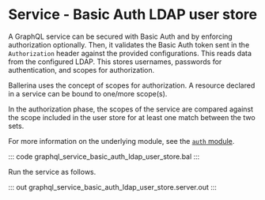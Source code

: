 # Service - Basic Auth LDAP user store

A GraphQL service can be secured with Basic Auth and by enforcing authorization optionally. Then, it validates the Basic Auth token sent in the `Authorization` header against the provided configurations. This reads data from the configured LDAP. This stores usernames, passwords for authentication, and scopes for authorization.

Ballerina uses the concept of scopes for authorization. A resource declared in a service can be bound to one/more scope(s).

In the authorization phase, the scopes of the service are compared against the scope included in the user store for at least one match between the two sets.

For more information on the underlying module, see the [`auth` module](https://docs.central.ballerina.io/ballerina/auth/latest/).

::: code graphql_service_basic_auth_ldap_user_store.bal :::

Run the service as follows.

::: out graphql_service_basic_auth_ldap_user_store.server.out :::